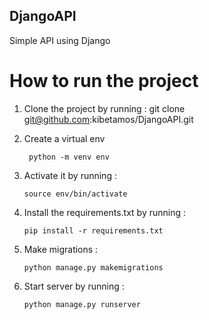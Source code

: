 
##  DjangoAPI

  Simple API using Django
  
# How to run the project

1. Clone the project by running :
       git clone git@github.com:kibetamos/DjangoAPI.git 
  2. Create a virtual env
     
          python -m venv env
     
  4. Activate it by running :
     
         source env/bin/activate
   
6. Install the requirements.txt by running :
   
       pip install -r requirements.txt

8. Make migrations :

       python manage.py makemigrations
   
9. Start server by running :
    
       python manage.py runserver 
